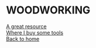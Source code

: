 # WOODWORKING  
[A great resource](https://www.finewoodworking.com/#)  
[Where I buy some tools](https://www.lie-nielsen.com)  
[Back to home](index.md)  




